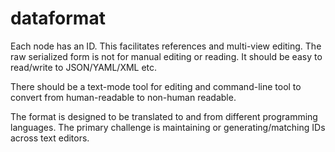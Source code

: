 # dataformat
Each node has an ID.  This facilitates references and multi-view editing.
The raw serialized form is not for manual editing or reading.  It should be 
easy to read/write to JSON/YAML/XML etc.

There should be a text-mode tool for editing and command-line tool to convert from human-readable to non-human readable.

The format is designed to be translated to and from different programming languages.  The primary challenge is maintaining or generating/matching IDs across text editors.
